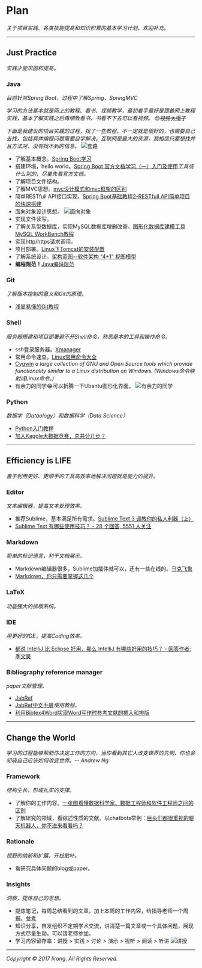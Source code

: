 # Plan
*关于项目实践、各类技能提高和知识积累的基本学习计划。欢迎补充。*

---

## Just Practice
*实践才能巩固和提高。*

### Java
*目前针对Spring Boot，过程中了解Spring、SpringMVC*

*学习的方法基本就是网上的教程、看书、视频教学，最初着手最好是跟着网上教程实践，基本了解实践之后再细致看书，书看不下去可以看视频。* :unamused:~~视频太慢了~~

*下面是我建议的项目实践的过程，找了一些教程，不一定就是很好的，也需要自己去找，包括具体编程问题需要自学解决。互联网是最大的资源，我相信只要想找并且方法对，没有找不到的信息。*
![套路](pic/5396ee05ly1feg0rels4oj20ci0a6go8.jpg)
+ 了解基本概念。[Spring Boot学习](http://www.cnblogs.com/larryzeal/p/5765945.html)
+ 搭建环境，hello world。[Spring Boot 官方文档学习（一）入门及使用](http://www.cnblogs.com/larryzeal/p/5799195.html#c4-5)*工具或什么别的，尽量先看官方文档。*
+ 了解项目文件结构。
+ 了解MVC思想。[mvc设计模式和mvc框架的区别](http://www.cnblogs.com/understander/p/5552207.html)
+ 简单RESTfull API接口实现。[Spring Boot基础教程2-RESTfull API简单项目的快速搭建](http://www.roncoo.com/article/detail/124977)
+ 面向对象设计思想。
![面向对象](pic/273416521677900333.png)
+ 实现文件读写。
+ 了解关系型数据库，实现MySQL数据库增删改查。[图形化数据库建模工具MySQL WorkBench教程](doc/WorkBench.pdf)
+ 实现http/https请求调用。
+ 项目部署。[Linux下Tomcat的安装配置](http://blog.csdn.net/zhuying_linux/article/details/6583096)
+ 了解系统设计。[架构蓝图--软件架构 "4+1" 视图模型](https://www.ibm.com/developerworks/cn/rational/r-4p1-view/)
+ **编程规范！**[Java编码规范](doc/Java_programming-penghy.docx)

### Git
*了解版本控制的意义和Git的原理。*
+ [浅显易懂的Git教程](http://www.liaoxuefeng.com/wiki/0013739516305929606dd18361248578c67b8067c8c017b000)

### Shell
*服务器搭建和项目部署避不开Shell命令，熟悉基本的工具和操作命令。*
+ ssh登录服务器。[Xmanager](http://www.netsarang.com/products/xme_overview.html)
+ 常用命令速查。[Linux常用命令大全](http://www.php100.com/html/webkaifa/Linux/2009/1106/3485.html)
+ [Cygwin](https://www.cygwin.com/) *a large collection of GNU and Open Source tools which provide functionality similar to a Linux distribution on Windows. (Windows命令映射成Linux命令。)*
+ 有余力的同学:joy:可以折腾一下Ubantu图形化界面。
![有余力的同学](pic/734018759694939591.png)

### Python
*数据学（Dataology）和数据科学（Data Science）*
+ [Python入门教程](http://www.liaoxuefeng.com/wiki/001374738125095c955c1e6d8bb493182103fac9270762a000)
+ [加入Kaggle大数据竞赛，总共分几步？](http://www.leiphone.com/news/201703/V2laCNgYqI9Gs6ul.html)


---

## Efficiency is LIFE
*善于利用更好、更顺手的工具高效率地解决问题就是能力的提升。*

### Editor
*文本编辑器，提高文本处理效率。*
+ 推荐Sublime，基本满足所有需求。[Sublime Text 3 调教你的私人利器（上）](http://www.sheyilin.com/2015/05/sublime_text_3_tiao_jiao_ni_de_si_ren_li_qi_1/)
+ [Sublime Text 有哪些使用技巧？ - 28 个回答, 5551 人关注](https://www.zhihu.com/question/24896283)

### Markdown
*简单的标记语言，利于文档展示。*
+ Markdown编辑器很多，Sublime加插件就可以，还有一些在线的。[马克飞象](https://maxiang.io/)
+ [Markdown，你只需要掌握这几个](http://www.cnblogs.com/crazyant007/p/4220066.html)

### LaTeX
*功能强大的排版系统。*

### IDE
*用更好的IDE，提高Coding效率。*
+ [都说 IntelliJ 比 Eclipse 好用，那么 IntelliJ 有哪些好用的技巧？ - 回答作者: 季文昊](http://zhihu.com/question/29076145/answer/43874375)

### Bibliography reference manager
*paper文献管理。*
+ [JabRef](http://www.jabref.org/)
+ [JabRef中文手册](http://blog.csdn.net/zd0303/article/details/7676807)*使用教程。*
+ [利用Bibtex4Word实现Word写作时参考文献的插入和排版](http://blog.lehu.shu.edu.cn/shuishousong/A269375.html)

---

## Change the World
*学习的过程能够帮助你决定工作的方向，当你看到其它人改变世界的先例，你也会知晓自己应该如何改变世界。-- Andrew Ng*

### Framework
*结构生长，形成扎实的支撑。*
+ 了解你的工作内容。[一张图看懂数据科学家、数据工程师和软件工程师之间的区别](http://www.leiphone.com/news/201703/u6UW2CFBbGa4bRrN.html)
+ 了解研究的领域，看综述性质的文献。以chatbots举例：[巨头们都很重视的聊天机器人，你不进来看看吗？](http://mp.weixin.qq.com/s?__biz=MzA4OTk5OTQzMg==&mid=2449231265&idx=1&sn=249d8513aab9f8ce3ee137a19cea8099#rd)

### Rationale
*视野的纳新和扩展，开枝散叶。*
+ 看研究具体问题的blog或paper。

### Insights
*洞察，提炼自己的思想。*
+ 提炼笔记，每周总结看到的文章，加上本周的工作内容，给指导老师一个周报。[参考](doc/notes-lirang-20161028.pdf)
+ 知识分享，自发组织不定期学术交流，讲清楚一篇文章或一个具体问题，展现方式尽量生动，可以请老师参加。
+ 学习内容留存率：讲授 > 实践 > 讨论 > 演示 > 视听 > 阅读 > 听讲
![讲授](pic/6254dacagy1fe8t988gokj20c80c83yz.jpg)

---
*Copyright © 2017 lirang. All Rights Reserved.*
